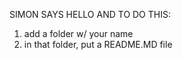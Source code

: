 SIMON SAYS HELLO AND TO DO THIS:

1) add a folder w/ your name
2) in that folder, put a README.MD file


